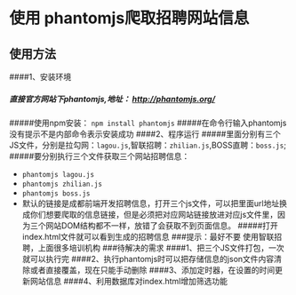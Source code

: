  使用 phantomjs爬取招聘网站信息 
===========
## 使用方法
####1、安装环境
##### 直接官方网站下phantomjs,地址： http://phantomjs.org/
#####使用npm安装：  ```npm install phantomjs```
#####在命令行输入phantomjs 没有提示不是内部命令表示安装成功
####2、程序运行
#####里面分别有三个JS文件，分别是拉勾网：```lagou.js```,智联招聘：```zhilian.js```,BOSS直聘：```boss.js```;
#####要分别执行三个文件获取三个网站招聘信息：
- ```phantomjs lagou.js```           
- ```phantomjs zhilian.js```
- ```phantomjs boss.js```
- 默认的链接是成都前端开发招聘信息，打开三个js文件，可以把里面url地址换成你们想要爬取的信息链接，但是必须把对应网站链接放进对应js文件里，因为三个网站DOM结构都不一样，放错了会获取不到页面信息。
#####打开index.html文件就可以看到生成的招聘信息
###提示：最好不要 使用智联招聘，上面很多培训机构
###待解决的需求
####1、把三个JS文件打包，一次就可以执行完
####2、执行phantomjs时可以把存储信息的json文件内容清除或者直接覆盖，现在只能手动删除
####3、添加定时器，在设置的时间更新网站信息
####4、利用数据库对index.html增加筛选功能
